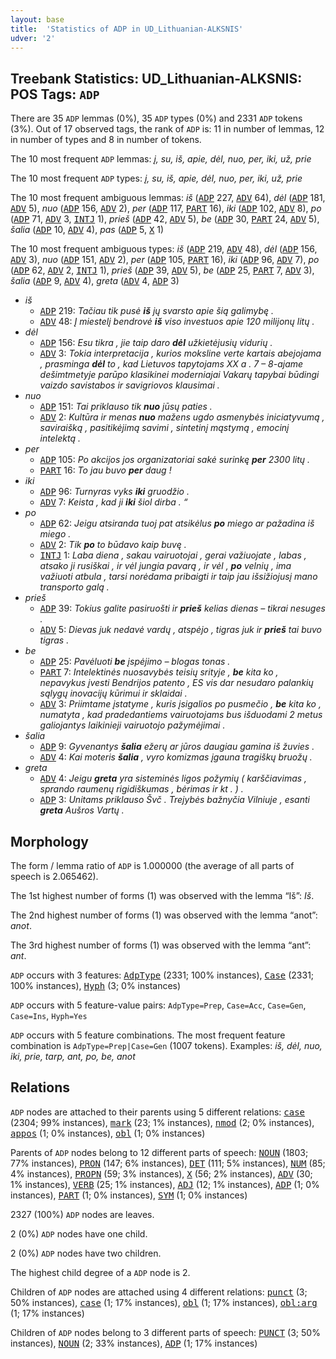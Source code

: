 ```yaml
---
layout: base
title:  'Statistics of ADP in UD_Lithuanian-ALKSNIS'
udver: '2'
---
```


## Treebank Statistics: UD_Lithuanian-ALKSNIS: POS Tags: `ADP`

There are 35 `ADP` lemmas (0%), 35 `ADP` types (0%) and 2331 `ADP` tokens (3%).
Out of 17 observed tags, the rank of `ADP` is: 11 in number of lemmas, 12 in number of types and 8 in number of tokens.

The 10 most frequent `ADP` lemmas: <em>į, su, iš, apie, dėl, nuo, per, iki, už, prie</em>

The 10 most frequent `ADP` types:  <em>į, su, iš, apie, dėl, nuo, per, iki, už, prie</em>

The 10 most frequent ambiguous lemmas: <em>iš</em> (<tt><a href="lt_alksnis-pos-ADP.html">ADP</a></tt> 227, <tt><a href="lt_alksnis-pos-ADV.html">ADV</a></tt> 64), <em>dėl</em> (<tt><a href="lt_alksnis-pos-ADP.html">ADP</a></tt> 181, <tt><a href="lt_alksnis-pos-ADV.html">ADV</a></tt> 5), <em>nuo</em> (<tt><a href="lt_alksnis-pos-ADP.html">ADP</a></tt> 156, <tt><a href="lt_alksnis-pos-ADV.html">ADV</a></tt> 2), <em>per</em> (<tt><a href="lt_alksnis-pos-ADP.html">ADP</a></tt> 117, <tt><a href="lt_alksnis-pos-PART.html">PART</a></tt> 16), <em>iki</em> (<tt><a href="lt_alksnis-pos-ADP.html">ADP</a></tt> 102, <tt><a href="lt_alksnis-pos-ADV.html">ADV</a></tt> 8), <em>po</em> (<tt><a href="lt_alksnis-pos-ADP.html">ADP</a></tt> 71, <tt><a href="lt_alksnis-pos-ADV.html">ADV</a></tt> 3, <tt><a href="lt_alksnis-pos-INTJ.html">INTJ</a></tt> 1), <em>prieš</em> (<tt><a href="lt_alksnis-pos-ADP.html">ADP</a></tt> 42, <tt><a href="lt_alksnis-pos-ADV.html">ADV</a></tt> 5), <em>be</em> (<tt><a href="lt_alksnis-pos-ADP.html">ADP</a></tt> 30, <tt><a href="lt_alksnis-pos-PART.html">PART</a></tt> 24, <tt><a href="lt_alksnis-pos-ADV.html">ADV</a></tt> 5), <em>šalia</em> (<tt><a href="lt_alksnis-pos-ADP.html">ADP</a></tt> 10, <tt><a href="lt_alksnis-pos-ADV.html">ADV</a></tt> 4), <em>pas</em> (<tt><a href="lt_alksnis-pos-ADP.html">ADP</a></tt> 5, <tt><a href="lt_alksnis-pos-X.html">X</a></tt> 1)

The 10 most frequent ambiguous types:  <em>iš</em> (<tt><a href="lt_alksnis-pos-ADP.html">ADP</a></tt> 219, <tt><a href="lt_alksnis-pos-ADV.html">ADV</a></tt> 48), <em>dėl</em> (<tt><a href="lt_alksnis-pos-ADP.html">ADP</a></tt> 156, <tt><a href="lt_alksnis-pos-ADV.html">ADV</a></tt> 3), <em>nuo</em> (<tt><a href="lt_alksnis-pos-ADP.html">ADP</a></tt> 151, <tt><a href="lt_alksnis-pos-ADV.html">ADV</a></tt> 2), <em>per</em> (<tt><a href="lt_alksnis-pos-ADP.html">ADP</a></tt> 105, <tt><a href="lt_alksnis-pos-PART.html">PART</a></tt> 16), <em>iki</em> (<tt><a href="lt_alksnis-pos-ADP.html">ADP</a></tt> 96, <tt><a href="lt_alksnis-pos-ADV.html">ADV</a></tt> 7), <em>po</em> (<tt><a href="lt_alksnis-pos-ADP.html">ADP</a></tt> 62, <tt><a href="lt_alksnis-pos-ADV.html">ADV</a></tt> 2, <tt><a href="lt_alksnis-pos-INTJ.html">INTJ</a></tt> 1), <em>prieš</em> (<tt><a href="lt_alksnis-pos-ADP.html">ADP</a></tt> 39, <tt><a href="lt_alksnis-pos-ADV.html">ADV</a></tt> 5), <em>be</em> (<tt><a href="lt_alksnis-pos-ADP.html">ADP</a></tt> 25, <tt><a href="lt_alksnis-pos-PART.html">PART</a></tt> 7, <tt><a href="lt_alksnis-pos-ADV.html">ADV</a></tt> 3), <em>šalia</em> (<tt><a href="lt_alksnis-pos-ADP.html">ADP</a></tt> 9, <tt><a href="lt_alksnis-pos-ADV.html">ADV</a></tt> 4), <em>greta</em> (<tt><a href="lt_alksnis-pos-ADV.html">ADV</a></tt> 4, <tt><a href="lt_alksnis-pos-ADP.html">ADP</a></tt> 3)


* <em>iš</em>
  * <tt><a href="lt_alksnis-pos-ADP.html">ADP</a></tt> 219: <em>Tačiau tik pusė <b>iš</b> jų svarsto apie šią galimybę .</em>
  * <tt><a href="lt_alksnis-pos-ADV.html">ADV</a></tt> 48: <em>Į miestelį bendrovė <b>iš</b> viso investuos apie 120 milijonų litų .</em>
* <em>dėl</em>
  * <tt><a href="lt_alksnis-pos-ADP.html">ADP</a></tt> 156: <em>Esu tikra , jie taip daro <b>dėl</b> užkietėjusių vidurių .</em>
  * <tt><a href="lt_alksnis-pos-ADV.html">ADV</a></tt> 3: <em>Tokia interpretacija , kurios moksline verte kartais abejojama , prasminga <b>dėl</b> to , kad Lietuvos tapytojams XX a . 7 – 8-ajame dešimtmetyje parūpo klasikinei moderniajai Vakarų tapybai būdingi vaizdo savistabos ir savigriovos klausimai .</em>
* <em>nuo</em>
  * <tt><a href="lt_alksnis-pos-ADP.html">ADP</a></tt> 151: <em>Tai priklauso tik <b>nuo</b> jūsų paties .</em>
  * <tt><a href="lt_alksnis-pos-ADV.html">ADV</a></tt> 2: <em>Kultūra ir menas <b>nuo</b> mažens ugdo asmenybės iniciatyvumą , saviraišką , pasitikėjimą savimi , sintetinį mąstymą , emocinį intelektą .</em>
* <em>per</em>
  * <tt><a href="lt_alksnis-pos-ADP.html">ADP</a></tt> 105: <em>Po akcijos jos organizatoriai sakė surinkę <b>per</b> 2300 litų .</em>
  * <tt><a href="lt_alksnis-pos-PART.html">PART</a></tt> 16: <em>To jau buvo <b>per</b> daug !</em>
* <em>iki</em>
  * <tt><a href="lt_alksnis-pos-ADP.html">ADP</a></tt> 96: <em>Turnyras vyks <b>iki</b> gruodžio .</em>
  * <tt><a href="lt_alksnis-pos-ADV.html">ADV</a></tt> 7: <em>Keista , kad ji <b>iki</b> šiol dirba . “</em>
* <em>po</em>
  * <tt><a href="lt_alksnis-pos-ADP.html">ADP</a></tt> 62: <em>Jeigu atsiranda tuoj pat atsikėlus <b>po</b> miego ar pažadina iš miego .</em>
  * <tt><a href="lt_alksnis-pos-ADV.html">ADV</a></tt> 2: <em>Tik <b>po</b> to būdavo kaip buvę .</em>
  * <tt><a href="lt_alksnis-pos-INTJ.html">INTJ</a></tt> 1: <em>Laba diena , sakau vairuotojai , gerai važiuojate , labas , atsako ji rusiškai , ir vėl jungia pavarą , ir vėl , <b>po</b> velnių , ima važiuoti atbula , tarsi norėdama pribaigti ir taip jau išsižiojusį mano transporto galą .</em>
* <em>prieš</em>
  * <tt><a href="lt_alksnis-pos-ADP.html">ADP</a></tt> 39: <em>Tokius galite pasiruošti ir <b>prieš</b> kelias dienas – tikrai nesuges .</em>
  * <tt><a href="lt_alksnis-pos-ADV.html">ADV</a></tt> 5: <em>Dievas juk nedavė vardų , atspėjo , tigras juk ir <b>prieš</b> tai buvo tigras .</em>
* <em>be</em>
  * <tt><a href="lt_alksnis-pos-ADP.html">ADP</a></tt> 25: <em>Pavėluoti <b>be</b> įspėjimo – blogas tonas .</em>
  * <tt><a href="lt_alksnis-pos-PART.html">PART</a></tt> 7: <em>Intelektinės nuosavybės teisių srityje , <b>be</b> kita ko , nepavykus įvesti Bendrijos patento , ES vis dar nesudaro palankių sąlygų inovacijų kūrimui ir sklaidai .</em>
  * <tt><a href="lt_alksnis-pos-ADV.html">ADV</a></tt> 3: <em>Priimtame įstatyme , kuris įsigalios po pusmečio , <b>be</b> kita ko , numatyta , kad pradedantiems vairuotojams bus išduodami 2 metus galiojantys laikinieji vairuotojo pažymėjimai .</em>
* <em>šalia</em>
  * <tt><a href="lt_alksnis-pos-ADP.html">ADP</a></tt> 9: <em>Gyvenantys <b>šalia</b> ežerų ar jūros daugiau gamina iš žuvies .</em>
  * <tt><a href="lt_alksnis-pos-ADV.html">ADV</a></tt> 4: <em>Kai moteris <b>šalia</b> , vyro komizmas įgauna tragiškų bruožų .</em>
* <em>greta</em>
  * <tt><a href="lt_alksnis-pos-ADV.html">ADV</a></tt> 4: <em>Jeigu <b>greta</b> yra sisteminės ligos požymių ( karščiavimas , sprando raumenų rigidiškumas , bėrimas ir kt . ) .</em>
  * <tt><a href="lt_alksnis-pos-ADP.html">ADP</a></tt> 3: <em>Unitams priklauso Švč . Trejybės bažnyčia Vilniuje , esanti <b>greta</b> Aušros Vartų .</em>

## Morphology

The form / lemma ratio of `ADP` is 1.000000 (the average of all parts of speech is 2.065462).

The 1st highest number of forms (1) was observed with the lemma “Iš”: <em>Iš</em>.

The 2nd highest number of forms (1) was observed with the lemma “anot”: <em>anot</em>.

The 3rd highest number of forms (1) was observed with the lemma “ant”: <em>ant</em>.

`ADP` occurs with 3 features: <tt><a href="lt_alksnis-feat-AdpType.html">AdpType</a></tt> (2331; 100% instances), <tt><a href="lt_alksnis-feat-Case.html">Case</a></tt> (2331; 100% instances), <tt><a href="lt_alksnis-feat-Hyph.html">Hyph</a></tt> (3; 0% instances)

`ADP` occurs with 5 feature-value pairs: `AdpType=Prep`, `Case=Acc`, `Case=Gen`, `Case=Ins`, `Hyph=Yes`

`ADP` occurs with 5 feature combinations.
The most frequent feature combination is `AdpType=Prep|Case=Gen` (1007 tokens).
Examples: <em>iš, dėl, nuo, iki, prie, tarp, ant, po, be, anot</em>


## Relations

`ADP` nodes are attached to their parents using 5 different relations: <tt><a href="lt_alksnis-dep-case.html">case</a></tt> (2304; 99% instances), <tt><a href="lt_alksnis-dep-mark.html">mark</a></tt> (23; 1% instances), <tt><a href="lt_alksnis-dep-nmod.html">nmod</a></tt> (2; 0% instances), <tt><a href="lt_alksnis-dep-appos.html">appos</a></tt> (1; 0% instances), <tt><a href="lt_alksnis-dep-obl.html">obl</a></tt> (1; 0% instances)

Parents of `ADP` nodes belong to 12 different parts of speech: <tt><a href="lt_alksnis-pos-NOUN.html">NOUN</a></tt> (1803; 77% instances), <tt><a href="lt_alksnis-pos-PRON.html">PRON</a></tt> (147; 6% instances), <tt><a href="lt_alksnis-pos-DET.html">DET</a></tt> (111; 5% instances), <tt><a href="lt_alksnis-pos-NUM.html">NUM</a></tt> (85; 4% instances), <tt><a href="lt_alksnis-pos-PROPN.html">PROPN</a></tt> (59; 3% instances), <tt><a href="lt_alksnis-pos-X.html">X</a></tt> (56; 2% instances), <tt><a href="lt_alksnis-pos-ADV.html">ADV</a></tt> (30; 1% instances), <tt><a href="lt_alksnis-pos-VERB.html">VERB</a></tt> (25; 1% instances), <tt><a href="lt_alksnis-pos-ADJ.html">ADJ</a></tt> (12; 1% instances), <tt><a href="lt_alksnis-pos-ADP.html">ADP</a></tt> (1; 0% instances), <tt><a href="lt_alksnis-pos-PART.html">PART</a></tt> (1; 0% instances), <tt><a href="lt_alksnis-pos-SYM.html">SYM</a></tt> (1; 0% instances)

2327 (100%) `ADP` nodes are leaves.

2 (0%) `ADP` nodes have one child.

2 (0%) `ADP` nodes have two children.

The highest child degree of a `ADP` node is 2.

Children of `ADP` nodes are attached using 4 different relations: <tt><a href="lt_alksnis-dep-punct.html">punct</a></tt> (3; 50% instances), <tt><a href="lt_alksnis-dep-case.html">case</a></tt> (1; 17% instances), <tt><a href="lt_alksnis-dep-obl.html">obl</a></tt> (1; 17% instances), <tt><a href="lt_alksnis-dep-obl-arg.html">obl:arg</a></tt> (1; 17% instances)

Children of `ADP` nodes belong to 3 different parts of speech: <tt><a href="lt_alksnis-pos-PUNCT.html">PUNCT</a></tt> (3; 50% instances), <tt><a href="lt_alksnis-pos-NOUN.html">NOUN</a></tt> (2; 33% instances), <tt><a href="lt_alksnis-pos-ADP.html">ADP</a></tt> (1; 17% instances)

